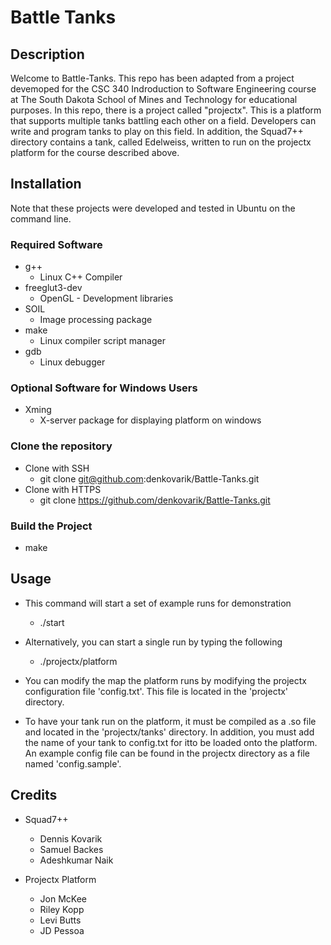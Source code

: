 # Battle Tanks

## Description
Welcome to Battle-Tanks. This repo has been adapted from a project 
devemoped for the CSC 340 Indroduction to Software Engineering course 
at The South Dakota School of Mines and Technology for educational 
purposes. In this repo, there is a project called "projectx". This is a 
platform that supports multiple tanks battling each other on a field. 
Developers can write and program tanks to play on this field. In addition, 
the Squad7++ directory contains a tank, called Edelweiss, written to run on 
the projectx platform for the course described above. 


## Installation
Note that these projects were developed and tested in Ubuntu on the command
line.

### Required Software
* g++
   * Linux C++ Compiler 
* freeglut3-dev
   * OpenGL - Development libraries
* SOIL
   * Image processing package
* make
   * Linux compiler script manager
* gdb
   * Linux debugger

### Optional Software for Windows Users
* Xming
   * X-server package for displaying platform on windows
   
### Clone the repository
* Clone with SSH
  * git clone git@github.com:denkovarik/Battle-Tanks.git
* Clone with HTTPS
  * git clone https://github.com/denkovarik/Battle-Tanks.git
    
### Build the Project
* make
  
## Usage
* This command will start a set of example runs for demonstration
  * ./start
    
* Alternatively, you can start a single run by typing the following
  * ./projectx/platform
    
* You can modify the map the platform runs by modifying the projectx configuration file 'config.txt'. This file is located in the 'projectx' directory. 
* To have your tank run on the platform, it must be compiled as a .so file and located in the 'projectx/tanks' directory. In addition, you must add the name of your tank to config.txt for itto be loaded onto the platform. An example config file can be found in the projectx directory as a file named 'config.sample'.

## Credits
* Squad7++ 
  * Dennis Kovarik
  * Samuel Backes
  * Adeshkumar Naik
  
* Projectx Platform
  * Jon McKee
  * Riley Kopp
  * Levi Butts
  * JD Pessoa 
